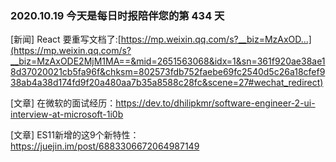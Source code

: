 ### 2020.10.19 今天是每日时报陪伴您的第 434 天

[新闻] React 要重写文档了:[https://mp.weixin.qq.com/s?__biz=MzAxOD...](https://mp.weixin.qq.com/s?__biz=MzAxODE2MjM1MA==&mid=2651563068&idx=1&sn=361f920ae38ae18d37020021cb5fa96f&chksm=802573fdb752faebe69fc2540d5c26a18cfef938ab4a38d174fd9f20a480aa7b35a8588c28fc&scene=27#wechat_redirect)

[文章] 在微软的面试经历：<https://dev.to/dhilipkmr/software-engineer-2-ui-interview-at-microsoft-1i0b>

[文章] ES11新增的这9个新特性：<https://juejin.im/post/6883306672064987149>